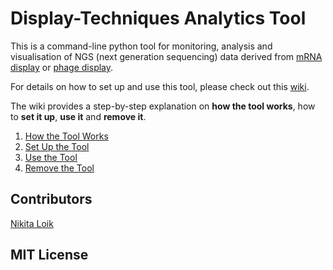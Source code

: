 # Display-Techniques Analytics Tool
This is a command-line python tool for monitoring, analysis and visualisation of NGS (next generation sequencing) data derived from [mRNA display](https://en.wikipedia.org/wiki/MRNA_display) or [phage display](https://en.wikipedia.org/wiki/Phage_display).

For details on how to set up and use this tool, please check out this [wiki](https://github.com/nikita-loik/mrna-display/wiki).

The wiki provides a step-by-step explanation on **how the tool works**, how to **set it up**, **use it** and **remove it**.

1. [How the Tool Works](https://github.com/nikita-loik/mrna-display/wiki/How-the-Tool-Works)
2. [Set Up the Tool](https://github.com/nikita-loik/mrna-display/wiki/Set-Up-the-Tool)
3. [Use the Tool](https://github.com/nikita-loik/mrna-display/wiki/Use-the-Tool)
4. [Remove the Tool](https://github.com/nikita-loik/mrna-display/wiki/Remove-the-Tool)

## Contributors
[Nikita Loik](https://www.linkedin.com/in/nikita-loik)

## MIT License
